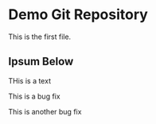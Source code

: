 # Demo Git Repository

This is the first file.

## Ipsum Below

THis is a text

This is a bug fix

This is another bug fix
